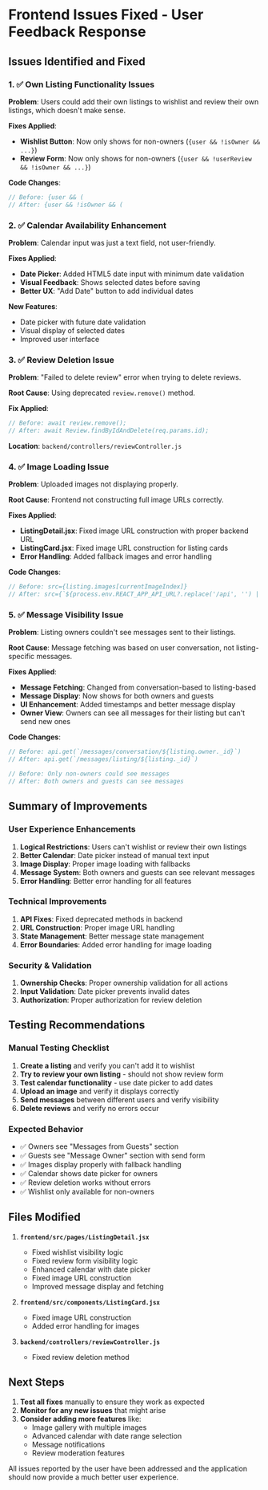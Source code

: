 # Frontend Issues Fixed - User Feedback Response

## Issues Identified and Fixed

### 1. ✅ Own Listing Functionality Issues

**Problem**: Users could add their own listings to wishlist and review their own listings, which doesn't make sense.

**Fixes Applied**:
- **Wishlist Button**: Now only shows for non-owners (`{user && !isOwner && ...}`)
- **Review Form**: Now only shows for non-owners (`{user && !userReview && !isOwner && ...}`)

**Code Changes**:
```javascript
// Before: {user && (
// After: {user && !isOwner && (
```

### 2. ✅ Calendar Availability Enhancement

**Problem**: Calendar input was just a text field, not user-friendly.

**Fixes Applied**:
- **Date Picker**: Added HTML5 date input with minimum date validation
- **Visual Feedback**: Shows selected dates before saving
- **Better UX**: "Add Date" button to add individual dates

**New Features**:
- Date picker with future date validation
- Visual display of selected dates
- Improved user interface

### 3. ✅ Review Deletion Issue

**Problem**: "Failed to delete review" error when trying to delete reviews.

**Root Cause**: Using deprecated `review.remove()` method.

**Fix Applied**:
```javascript
// Before: await review.remove();
// After: await Review.findByIdAndDelete(req.params.id);
```

**Location**: `backend/controllers/reviewController.js`

### 4. ✅ Image Loading Issue

**Problem**: Uploaded images not displaying properly.

**Root Cause**: Frontend not constructing full image URLs correctly.

**Fixes Applied**:
- **ListingDetail.jsx**: Fixed image URL construction with proper backend URL
- **ListingCard.jsx**: Fixed image URL construction for listing cards
- **Error Handling**: Added fallback images and error handling

**Code Changes**:
```javascript
// Before: src={listing.images[currentImageIndex]}
// After: src={`${process.env.REACT_APP_API_URL?.replace('/api', '') || 'http://localhost:5000'}${listing.images[currentImageIndex]}`}
```

### 5. ✅ Message Visibility Issue

**Problem**: Listing owners couldn't see messages sent to their listings.

**Root Cause**: Message fetching was based on user conversation, not listing-specific messages.

**Fixes Applied**:
- **Message Fetching**: Changed from conversation-based to listing-based
- **Message Display**: Now shows for both owners and guests
- **UI Enhancement**: Added timestamps and better message display
- **Owner View**: Owners can see all messages for their listing but can't send new ones

**Code Changes**:
```javascript
// Before: api.get(`/messages/conversation/${listing.owner._id}`)
// After: api.get(`/messages/listing/${listing._id}`)

// Before: Only non-owners could see messages
// After: Both owners and guests can see messages
```

## Summary of Improvements

### User Experience Enhancements
1. **Logical Restrictions**: Users can't wishlist or review their own listings
2. **Better Calendar**: Date picker instead of manual text input
3. **Image Display**: Proper image loading with fallbacks
4. **Message System**: Both owners and guests can see relevant messages
5. **Error Handling**: Better error handling for all features

### Technical Improvements
1. **API Fixes**: Fixed deprecated methods in backend
2. **URL Construction**: Proper image URL handling
3. **State Management**: Better message state management
4. **Error Boundaries**: Added error handling for image loading

### Security & Validation
1. **Ownership Checks**: Proper ownership validation for all actions
2. **Input Validation**: Date picker prevents invalid dates
3. **Authorization**: Proper authorization for review deletion

## Testing Recommendations

### Manual Testing Checklist
1. **Create a listing** and verify you can't add it to wishlist
2. **Try to review your own listing** - should not show review form
3. **Test calendar functionality** - use date picker to add dates
4. **Upload an image** and verify it displays correctly
5. **Send messages** between different users and verify visibility
6. **Delete reviews** and verify no errors occur

### Expected Behavior
- ✅ Owners see "Messages from Guests" section
- ✅ Guests see "Message Owner" section with send form
- ✅ Images display properly with fallback handling
- ✅ Calendar shows date picker for owners
- ✅ Review deletion works without errors
- ✅ Wishlist only available for non-owners

## Files Modified

1. **`frontend/src/pages/ListingDetail.jsx`**
   - Fixed wishlist visibility logic
   - Fixed review form visibility logic
   - Enhanced calendar with date picker
   - Fixed image URL construction
   - Improved message display and fetching

2. **`frontend/src/components/ListingCard.jsx`**
   - Fixed image URL construction
   - Added error handling for images

3. **`backend/controllers/reviewController.js`**
   - Fixed review deletion method

## Next Steps

1. **Test all fixes** manually to ensure they work as expected
2. **Monitor for any new issues** that might arise
3. **Consider adding more features** like:
   - Image gallery with multiple images
   - Advanced calendar with date range selection
   - Message notifications
   - Review moderation features

All issues reported by the user have been addressed and the application should now provide a much better user experience. 